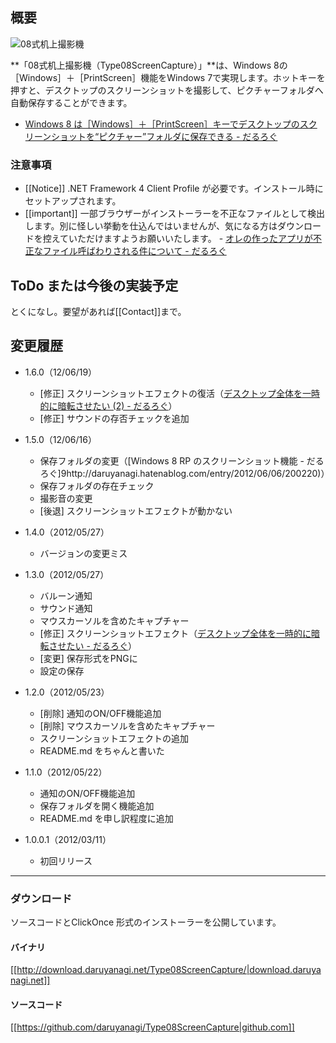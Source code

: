 ## 概要

![08式机上撮影機](http://cdn-ak.f.st-hatena.com/images/fotolife/d/daruyanagi/20120311/20120311165515.png)

**「08式机上撮影機（Type08ScreenCapture）」**は、Windows 8の［Windows］＋［PrintScreen］機能をWindows 7で実現します。ホットキーを押すと、デスクトップのスクリーンショットを撮影して、ピクチャーフォルダへ自動保存することができます。

*   [Windows 8 は［Windows］＋［PrintScreen］キーでデスクトップのスクリーンショットを“ピクチャー”フォルダに保存できる - だるろぐ](http://daruyanagi.hatenablog.com/entry/2012/03/05/220912)

### 注意事項

*   [[Notice]] .NET Framework 4 Client Profile が必要です。インストール時にセットアップされます。
*   [[important]] 一部ブラウザーがインストーラーを不正なファイルとして検出します。別に怪しい挙動を仕込んではいませんが、気になる方はダウンロードを控えていただけますようお願いいたします。 - [オレの作ったアプリが不正なファイル呼ばわりされる件について - だるろぐ](http://daruyanagi.hatenablog.com/entry/2012/03/07/221611)

## ToDo または今後の実装予定

とくになし。要望があれば[[Contact]]まで。

## 変更履歴

* 1.6.0（12/06/19）
    * [修正] スクリーンショットエフェクトの復活（[デスクトップ全体を一時的に暗転させたい (2) - だるろぐ](http://daruyanagi.hatenablog.com/entry/2012/06/19/022455)）
    * [修正] サウンドの存否チェックを追加
* 1.5.0（12/06/16）
    * 保存フォルダの変更（[Windows 8 RP のスクリーンショット機能 - だるろぐ]9http://daruyanagi.hatenablog.com/entry/2012/06/06/200220)）
    * 保存フォルダの存在チェック
    * 撮影音の変更
    * [後退] スクリーンショットエフェクトが動かない
* 1.4.0（2012/05/27）
    * バージョンの変更ミス
* 1.3.0（2012/05/27）
    * バルーン通知
    * サウンド通知
    * マウスカーソルを含めたキャプチャー
    * [修正] スクリーンショットエフェクト（[デスクトップ全体を一時的に暗転させたい - だるろぐ](http://daruyanagi.hatenablog.com/entry/2012/05/27/155731)）
    * [変更] 保存形式をPNGに
    * 設定の保存

* 1.2.0（2012/05/23）
    * [削除] 通知のON/OFF機能追加
    * [削除] マウスカーソルを含めたキャプチャー
    * スクリーンショットエフェクトの追加
    * README.md をちゃんと書いた

* 1.1.0（2012/05/22）
    * 通知のON/OFF機能追加
    * 保存フォルダを開く機能追加
    * README.md を申し訳程度に追加

* 1.0.0.1（2012/03/11）
    * 初回リリース

---

### ダウンロード

ソースコードとClickOnce 形式のインストーラーを公開しています。

#### バイナリ

[[http://download.daruyanagi.net/Type08ScreenCapture/|download.daruyanagi.net]]

#### ソースコード

[[https://github.com/daruyanagi/Type08ScreenCapture|github.com]]